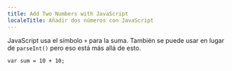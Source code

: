 ```yaml
---
title: Add Two Numbers with JavaScript
localeTitle: Añadir dos números con JavaScript
---
```

JavaScript usa el símbolo `+` para la suma. También se puede usar en lugar de `parseInt()` pero eso está más allá de esto.
```
var sum = 10 + 10; 

```